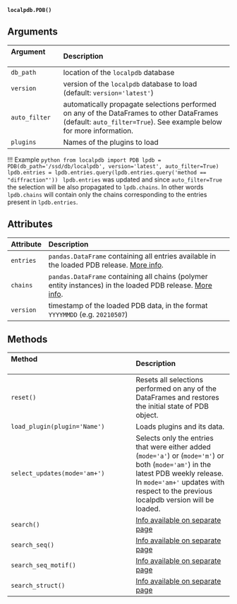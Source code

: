 **`localpdb.PDB()`**

## Arguments
| Argument &nbsp;&nbsp;&nbsp;&nbsp;&nbsp;&nbsp;&nbsp;&nbsp;&nbsp;&nbsp;&nbsp;&nbsp;&nbsp;&nbsp;&nbsp;&nbsp;    | Description                |
|:-------------|:---------------------------|
|`db_path`      | location of the `localpdb` database |
|`version`      | version of the `localpdb` database to load (default: `version='latest'`) |
| `auto_filter` | automatically propagate selections performed on any of the DataFrames to other DataFrames (default: `auto_filter=True`). See example below for more information. |
|`plugins`      | Names of the plugins to load |

!!! Example
    ```python
    from localpdb import PDB
    lpdb = PDB(db_path='/ssd/db/localpdb', version='latest', auto_filter=True)
    lpdb.entries = lpdb.entries.query(lpdb.entries.query('method == "diffraction"'))
    ```
    `lpdb.entries` was updated and since `auto_filter=True` the selection will be also propagated to `lpdb.chains`.
    In other words `lpdb.chains` will contain only the chains corresponding to the entries present in `lpdb.entries`.

## Attributes

| Attribute     | Description                |
|:-------------|:----------------------------|
| `entries`    |`pandas.DataFrame` containing all entries available in the loaded PDB release. [More info](lpdb_entries.md).
| `chains`     | `pandas.DataFrame` containing all chains (polymer entity instances) in the loaded PDB release. [More info](lpdb_chains.md).
| `version`    | timestamp of the loaded PDB data, in the format `YYYYMMDD` (e.g. `20210507`)


## Methods
| Method  &nbsp;&nbsp;&nbsp;&nbsp;&nbsp;&nbsp;&nbsp;&nbsp;&nbsp;&nbsp;&nbsp;&nbsp;&nbsp;&nbsp;&nbsp;&nbsp;&nbsp;&nbsp;&nbsp;&nbsp;&nbsp;&nbsp;&nbsp;&nbsp;&nbsp;&nbsp;&nbsp;&nbsp;&nbsp;&nbsp;&nbsp;&nbsp;&nbsp;&nbsp;&nbsp;&nbsp;&nbsp;&nbsp;&nbsp;&nbsp;&nbsp;&nbsp;&nbsp;&nbsp;&nbsp;&nbsp;&nbsp;&nbsp;&nbsp;&nbsp;&nbsp;&nbsp;&nbsp;&nbsp;&nbsp;&nbsp;&nbsp;&nbsp;&nbsp;&nbsp;&nbsp;   | Description                |
|:-------------|:----------------------------|
| `reset()`    | Resets all selections performed on any of the DataFrames and restores the initial state of PDB object.
| `load_plugin(plugin='Name')` | Loads plugins and its data.
| `select_updates(mode='am+')` | Selects only the entries that were either added (`mode='a'`) or (`mode='m'`) or both (`mode='am'`) in the latest PDB weekly release. In `mode='am+'` updates with respect to the previous localpdb version will be loaded. 
| `search()` | [Info available on separate page](lpdb_search.md)
| `search_seq()` | [Info available on separate page](lpdb_search.md)
| `search_seq_motif()` | [Info available on separate page](lpdb_search.md)
| `search_struct()` | [Info available on separate page](lpdb_search.md)